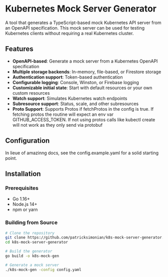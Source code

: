# Kubernetes Mock Server Generator

A tool that generates a TypeScript-based mock Kubernetes API server from an OpenAPI specification. This mock server can be used for testing Kubernetes clients without requiring a real Kubernetes cluster.

## Features

- **OpenAPI-based**: Generate a mock server from a Kubernetes OpenAPI specification
- **Multiple storage backends**: In-memory, file-based, or Firestore storage
- **Authentication support**: Token-based authentication
- **Configurable logging**: Console, Winston, or Firebase logging
- **Customizable initial state**: Start with default resources or your own custom resources
- **Watch support**: Simulates Kubernetes watch endpoints
- **Subresource support**: Status, scale, and other subresources
- **Proto Support**: Supports Protos if fetchProtos in the config is true. If fetching protos the routine will expect an env var GITHUB_ACCESS_TOKEN. If not using protos calls like kubectl create will not work as they only send via protobuf

## Configuration

In lieue of amazinng docs, see the config.example.yaml for a solid starting point. 

## Installation

### Prerequisites

- Go 1.16+
- Node.js 14+
- npm or yarn

### Building from Source

```bash
# Clone the repository
git clone https://github.com/patricksimonian/k8s-mock-server-generator.git
cd k8s-mock-server-generator

# Build the generator
go build -o k8s-mock-gen

# Generate a mock server
./k8s-mock-gen -config config.yaml
